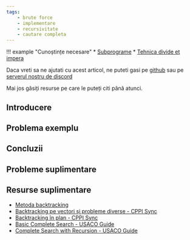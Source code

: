 ```yaml
---
tags:
    - brute force
    - implementare
    - recursivitate
    - cautare completa
---
```


!!! example "Cunoștințe necesare"
    * [Subprograme](https://edu.roalgo.ro/cppintro/functions/)
    * [Tehnica divide et impera](https://edu.roalgo.ro/mediu/divide-et-impera/)

Daca vreti sa ne ajutati cu acest articol, ne puteti gasi pe [github](https://github.com/roalgo-discord/arhiva-educationala) sau pe [serverul nostru de discord](https://discord.gg/vdDRSmg3fC)

Mai jos găsiți resurse pe care le puteți citi până atunci.

## Introducere

## Problema exemplu

## Concluzii

## Probleme suplimentare

## Resurse suplimentare

* [Metoda backtracking](https://www.pbinfo.ro/articole/16597/metoda-backtracking)
* [Backtracking pe vectori și probleme diverse - CPPI Sync](https://cppi.sync.ro/materia/backtracking_pe_vectori.html)
* [Backtracking în plan - CPPI Sync](https://cppi.sync.ro/materia/backtracking_in_plan.html)
* [Basic Complete Search - USACO Guide](https://usaco.guide/bronze/intro-complete)
* [Complete Search with Recursion - USACO Guide](https://usaco.guide/bronze/complete-rec)